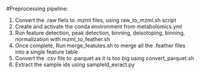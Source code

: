 #Preprocessing pipeline:

1. Convert the .raw fiels to .mzml files, using raw_to_mzml.sh script 
2. Create and activate the conda environment from metabolomics.yml
3. Run feature detection, peak detection, binning, deisotoping, binning, normalization with mzml_to_feather.sh
4. Once complete, Run merge_featutes.sh to merge all the .feather files into a single feature table
5. Convert the .csv file to .parquet as it is too big using convert_parquet.sh
6. Extract the sample ids using sampleId_exract.py
